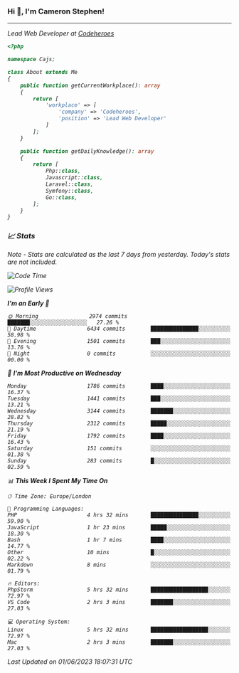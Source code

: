 ### Hi 👋, I'm Cameron Stephen!
<hr>
<p><em>Lead Web Developer at <a href="https://codeheroes.co.uk">Codeheroes</a></p>


```php
<?php

namespace Cajs;

class About extends Me
{
    public function getCurrentWorkplace(): array
    {
        return [
            'workplace' => [
                'company' => 'Codeheroes',
                'position' => 'Lead Web Developer'
            ]
        ];
    }

    public function getDailyKnowledge(): array
    {
        return [
            Php::class,
            Javascript::class,
            Laravel::class,
            Symfony::class,
            Go::class,
        ];
    }
}
```

### 📈 Stats
<p><em>Note - Stats are calculated as the last 7 days from yesterday. Today's stats are not included.</em></p>


<!--START_SECTION:waka-->
![Code Time](http://img.shields.io/badge/Code%20Time-3%2C402%20hrs%2034%20mins-blue)

![Profile Views](http://img.shields.io/badge/Profile%20Views-1-blue)

**I'm an Early 🐤** 

```text
🌞 Morning                2974 commits        ███████░░░░░░░░░░░░░░░░░░   27.26 % 
🌆 Daytime                6434 commits        ███████████████░░░░░░░░░░   58.98 % 
🌃 Evening                1501 commits        ███░░░░░░░░░░░░░░░░░░░░░░   13.76 % 
🌙 Night                  0 commits           ░░░░░░░░░░░░░░░░░░░░░░░░░   00.00 % 
```
📅 **I'm Most Productive on Wednesday** 

```text
Monday                   1786 commits        ████░░░░░░░░░░░░░░░░░░░░░   16.37 % 
Tuesday                  1441 commits        ███░░░░░░░░░░░░░░░░░░░░░░   13.21 % 
Wednesday                3144 commits        ███████░░░░░░░░░░░░░░░░░░   28.82 % 
Thursday                 2312 commits        █████░░░░░░░░░░░░░░░░░░░░   21.19 % 
Friday                   1792 commits        ████░░░░░░░░░░░░░░░░░░░░░   16.43 % 
Saturday                 151 commits         ░░░░░░░░░░░░░░░░░░░░░░░░░   01.38 % 
Sunday                   283 commits         █░░░░░░░░░░░░░░░░░░░░░░░░   02.59 % 
```


📊 **This Week I Spent My Time On** 

```text
🕑︎ Time Zone: Europe/London

💬 Programming Languages: 
PHP                      4 hrs 32 mins       ███████████████░░░░░░░░░░   59.90 % 
JavaScript               1 hr 23 mins        █████░░░░░░░░░░░░░░░░░░░░   18.30 % 
Bash                     1 hr 7 mins         ████░░░░░░░░░░░░░░░░░░░░░   14.77 % 
Other                    10 mins             █░░░░░░░░░░░░░░░░░░░░░░░░   02.22 % 
Markdown                 8 mins              ░░░░░░░░░░░░░░░░░░░░░░░░░   01.79 % 

🔥 Editors: 
PhpStorm                 5 hrs 32 mins       ██████████████████░░░░░░░   72.97 % 
VS Code                  2 hrs 3 mins        ███████░░░░░░░░░░░░░░░░░░   27.03 % 

💻 Operating System: 
Linux                    5 hrs 32 mins       ██████████████████░░░░░░░   72.97 % 
Mac                      2 hrs 3 mins        ███████░░░░░░░░░░░░░░░░░░   27.03 % 
```


 Last Updated on 01/06/2023 18:07:31 UTC
<!--END_SECTION:waka-->
